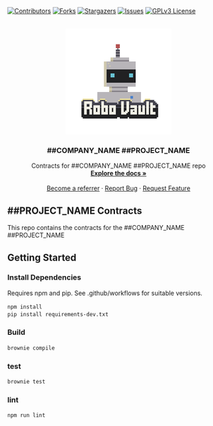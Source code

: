 <a name="readme-top"></a>

<!-- PROJECT SHIELDS -->
[![Contributors][contributors-shield]][contributors-url]
[![Forks][forks-shield]][forks-url]
[![Stargazers][stars-shield]][stars-url]
[![Issues][issues-shield]][issues-url]
[![GPLv3 License][license-shield]][license-url]


<!-- PROJECT LOGO -->
<br />
<div align="center">
  <a href="https://github.com/RoboVault/referrals">
    <img src="images/robo-vault-logo.png" alt="Logo" width="240" height="240">
  </a>

  <h3 align="center">##COMPANY_NAME ##PROJECT_NAME</h3>

  <p align="center">
    Contracts for ##COMPANY_NAME ##PROJECT_NAME repo
    <br />
    <a href="https://docs.robo-vault.com/referrals"><strong>Explore the docs »</strong></a>
    <br />
    <br />
    <a href="https://robo-vault.com/brownie-template">Become a referrer</a>
    ·
    <a href="https://github.com/RoboVault/brownie-template/issues">Report Bug</a>
    ·
    <a href="https://github.com/RoboVault/brownie-template/issues">Request Feature</a>
  </p>
</div>


<!-- ABOUT THE PROJECT -->
## ##PROJECT_NAME Contracts

This repo contains the contracts for the ##COMPANY_NAME ##PROJECT_NAME


<!-- GETTING STARTED -->
## Getting Started

### Install Dependencies 

Requires npm and pip. See .github/workflows for suitable versions. 

```sh
npm install
pip install requirements-dev.txt
```

### Build

```sh
brownie compile
```

### test

```sh
brownie test
```

### lint

```sh
npm run lint
```

<!-- MARKDOWN LINKS & IMAGES -->
<!-- https://www.markdownguide.org/basic-syntax/#reference-style-links -->
[contributors-shield]: https://img.shields.io/github/contributors/RoboVault/brownie-template.svg?style=for-the-badge
[contributors-url]: https://github.com/RoboVault/brownie-template/graphs/contributors
[forks-shield]: https://img.shields.io/github/forks/RoboVault/brownie-template.svg?style=for-the-badge
[forks-url]: https://github.com/RoboVault/brownie-template/network/members
[stars-shield]: https://img.shields.io/github/stars/RoboVault/brownie-template.svg?style=for-the-badge
[stars-url]: https://github.com/RoboVault/brownie-template/stargazers
[issues-shield]: https://img.shields.io/github/issues/RoboVault/brownie-template.svg?style=for-the-badge
[issues-url]: https://github.com/RoboVault/brownie-template/issues
[license-shield]: https://img.shields.io/github/license/RoboVault/brownie-template.svg?style=for-the-badge
[license-url]: https://github.com/RoboVault/brownie-template/blob/master/LICENSE.txt
